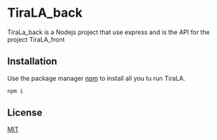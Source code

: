# TiraLA_back

TiraLa_back is a Nodejs project that use express and is the API for the project TiraLA_front

## Installation

Use the package manager [npm](https://www.npmjs.com/) to install all you tu run TiraLA.

```bash
npm i
```

## License
[MIT](https://choosealicense.com/licenses/mit/)